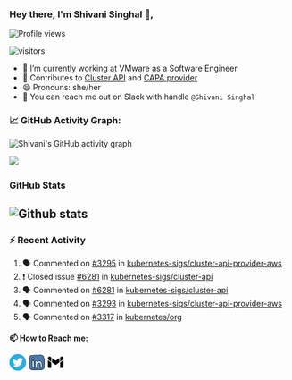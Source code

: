 ### Hey there, I'm Shivani Singhal 👋, 

![Profile views](https://gpvc.arturio.dev/shivi28)

<p align="left">
<img src="https://visitor-badge.laobi.icu/badge?page_id=shivi28.shivi28" alt="visitors"/>
</p>


- 🔭 I’m currently working at [VMware](https://tanzu.vmware.com/) as a Software Engineer
- 👯 Contributes to [Cluster API](https://github.com/kubernetes-sigs/cluster-api) and [CAPA provider](https://github.com/kubernetes-sigs/cluster-api-provider-aws)
- 😄 Pronouns: she/her
- 💞️ You can reach me out on Slack with handle `@Shivani Singhal` 


<!--   GitHub stats graph -->
### 📈 GitHub Activity Graph:
![Shivani's GitHub activity graph](https://activity-graph.herokuapp.com/graph?username=shivi28&hide_border=true&theme=redical)

<img src="https://github-readme-streak-stats.herokuapp.com/?user=shivi28"></img>
### GitHub Stats

![Github stats](https://github-readme-stats.vercel.app/api?username=shivi28&count_private=true&show_icons=true&theme=dark&include_all_commits=true)
---

### :zap: Recent Activity

<!--START_SECTION:activity-->
1. 🗣 Commented on [#3295](https://github.com/kubernetes-sigs/cluster-api-provider-aws/issues/3295) in [kubernetes-sigs/cluster-api-provider-aws](https://github.com/kubernetes-sigs/cluster-api-provider-aws)
2. ❗️ Closed issue [#6281](https://github.com/kubernetes-sigs/cluster-api/issues/6281) in [kubernetes-sigs/cluster-api](https://github.com/kubernetes-sigs/cluster-api)
3. 🗣 Commented on [#6281](https://github.com/kubernetes-sigs/cluster-api/issues/6281) in [kubernetes-sigs/cluster-api](https://github.com/kubernetes-sigs/cluster-api)
4. 🗣 Commented on [#3293](https://github.com/kubernetes-sigs/cluster-api-provider-aws/issues/3293) in [kubernetes-sigs/cluster-api-provider-aws](https://github.com/kubernetes-sigs/cluster-api-provider-aws)
5. 🗣 Commented on [#3317](https://github.com/kubernetes/org/issues/3317) in [kubernetes/org](https://github.com/kubernetes/org)
<!--END_SECTION:activity-->

**📫 How to Reach me:**
<p align="left">
<a href="https://twitter.com/ShivaniS2804" target="blank"><img align="center" src="https://raw.githubusercontent.com/shivi28/shivi28/master/assets/twitter.svg" alt="shivi28" height="30" width="30" /></a>
<a href="https://www.linkedin.com/in/shivani2804/" target="blank"><img align="center" src="https://raw.githubusercontent.com/shivi28/shivi28/master/assets/linkedin.svg" alt="shivi28" height="30" width="30" /></a>
<a href="mailto:shivani.singhal2804@gmail.com" target="blank"><img align="center" src="https://raw.githubusercontent.com/shivi28/shivi28/master/assets/gmail.svg" alt="Gmail" height="30" width="30" /></a>
</p>
